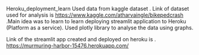 Heroku_deployment_learn
Used data from kaggle dataset . Link of dataset used for analysis is https://www.kaggle.com/atharvaingle/bikepedcrash .Main idea was to learn to learn deploying streamlit application to Heroku (Platform as a service). Used plotly library to analyse the data using graphs.

Link of the streamlit app created and deployed on heroku is . https://murmuring-harbor-15476.herokuapp.com/
